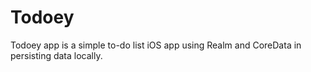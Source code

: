 # Todoey
Todoey app is a simple to-do list iOS app using Realm and CoreData in persisting data locally.
